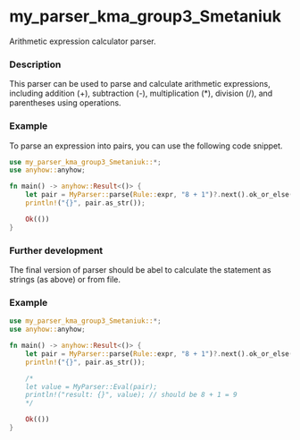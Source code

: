 # my_parser_kma_group3_Smetaniuk

Arithmetic expression calculator parser.

### Description
This parser can be used to parse and calculate arithmetic expressions, including addition (+), subtraction (-), multiplication (*), division (/), and parentheses using operations.

### Example
To parse an expression into pairs, you can use the following code snippet.

```rust
use my_parser_kma_group3_Smetaniuk::*;
use anyhow::anyhow;

fn main() -> anyhow::Result<()> {
    let pair = MyParser::parse(Rule::expr, "8 + 1")?.next().ok_or_else( || anyhow!( "no pair" ) )?;
    println!("{}", pair.as_str());

    Ok(())
}
```

### Further development
The final version of parser should be abel to calculate the statement as strings (as above) or from file.

### Example
```rust
use my_parser_kma_group3_Smetaniuk::*;
use anyhow::anyhow;

fn main() -> anyhow::Result<()> {
    let pair = MyParser::parse(Rule::expr, "8 + 1")?.next().ok_or_else( || anyhow!( "no pair" ) )?;
    println!("{}", pair.as_str());

    /*
    let value = MyParser::Eval(pair);
    println!("result: {}", value); // should be 8 + 1 = 9
    */

    Ok(())
}
```
